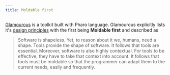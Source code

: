 ```yaml
---
title: Moldable first
---
```

[Glamourous](https://gtoolkit.com/#design) is a toolkit built with Pharo language. Glamourous explicitly lists it's [design principles](https://gtoolkit.com/#design) with the first being **Moldable first** and described as

> Software is shapeless. Yet, to reason about it we, humans, need a shape. Tools provide the shape of software. It follows that tools are essential. Moreover, software is also highly contextual. For tools to be effective, they have to take that context into account. It follows that tools must be moldable so that the programmer can adapt them to the current needs, easily and frequently.